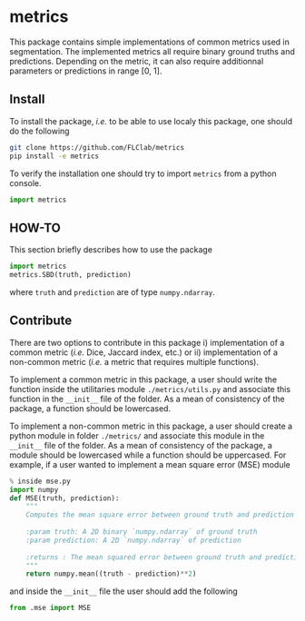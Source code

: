# metrics

This package contains simple implementations of common metrics used in segmentation. The implemented metrics all require binary ground truths and predictions. Depending on the metric, it can also require additionnal parameters or predictions in range \[0, 1\].

## Install

To install the package, _i.e._ to be able to use localy this package, one should do the following 
```bash
git clone https://github.com/FLClab/metrics
pip install -e metrics
```
To verify the installation one should try to import `metrics` from a python console.
```python
import metrics
```

## HOW-TO

This section briefly describes how to use the package 
```python
import metrics
metrics.SBD(truth, prediction)
```
where `truth` and `prediction` are of type `numpy.ndarray`.

## Contribute

There are two options to contribute in this package i) implementation of a common metric (_i.e._ Dice, Jaccard index, etc.) or ii) implementation of a non-common metric (_i.e._ a metric that requires multiple functions).

To implement a common metric in this package, a user should write the function inside the utilitaries module `./metrics/utils.py` and associate this function in the `__init__` file of the folder. As a mean of consistency of the package, a function should be lowercased.

To implement a non-common metric in this package, a user should create a python module in folder `./metrics/` and associate this module in the `__init__` file of the folder. As a mean of consistency of the package, a module should be lowercased while a function should be uppercased. For example, if a user wanted to implement a mean square error (MSE) module
```python
% inside mse.py 
import numpy 
def MSE(truth, prediction):
    """
    Computes the mean square error between ground truth and prediction
    
    :param truth: A 2D binary `numpy.ndarray` of ground truth 
    :param prediction: A 2D `numpy.ndarray` of prediction 
    
    :returns : The mean squared error between ground truth and prediction
    """
    return numpy.mean((truth - prediction)**2)
```
and inside the `__init__` file the user should add the following 
```python 
from .mse import MSE
```
